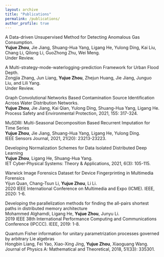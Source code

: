 ```yaml
---
layout: archive
title: "Publications"
permalink: /publications/
author_profile: true
---
```



A Data-driven Unsupervised Method for Detecting Anomalous Gas Consumption.  
**Yujue Zhou**, Jie Jiang, Shuang-Hua Yang, Ligang He, Yulong Ding, Kai Liu, Chang Li, Qilong Li, GuoZhong Zhu, Wei Meng.  
Under Review.


A Multi-strategy-mode-waterlogging-prediction Framework for Urban Flood Depth.  
Zongjia Zhang, Jun Liang, **Yujue Zhou**, Zhejun Huang, Jie Jiang, Junguo Liu, and Lili Yang.  
Under Review.

Graph Convolutional Networks Based Contamination Source Identification Across Water Distribution Networks.  
**Yujue Zhou**, Jie Jiang, Kai Qian, Yulong Ding, Shuang-Hua Yang, Ligang He.  
Process Safety and Environmental Protection, 2021, 155: 317-324.

MuSDRI: Multi-Seasonal Decomposition Based Recurrent Imputation for Time Series  
**Yujue Zhou**, Jie Jiang, Shuang-Hua Yang, Ligang He, Yulong Ding.  
IEEE Sensors Journal, 2021, 21(20): 23213-23223.

Developing Normalization Schemes for Data Isolated Distributed Deep Learning  
**Yujue Zhou**, Ligang He, Shuang-Hua Yang.  
IET Cyber‐Physical Systems: Theory & Applications, 2021, 6(3): 105-115.  

Warwick Image Forensics Dataset for Device Fingerprinting in Multimedia Forensics  
Yijun Quan, Chang-Tsun Li, **Yujue Zhou**, Li Li.  
2020 IEEE International Conference on Multimedia and Expo (ICME). IEEE, 2020: 1-6.

Developing the parallelization methods for finding the all-pairs shortest paths in distributed memory architecture  
Mohammed Alghamdi, Ligang He, **Yujue Zhou**, Junyu Li.  
2019 IEEE 38th International Performance Computing and Communications Conference (IPCCC). IEEE, 2019: 1-8.

Quantum Fisher information for unitary parametrization processes governed by arbitrary Lie algebras  
Hongbin Liang, Fei Yao, Xiao-Xing Jing,  **Yujue Zhou**, Xiaoguang Wang.  
Journal of Physics A: Mathematical and Theoretical, 2018, 51(33): 335301.
